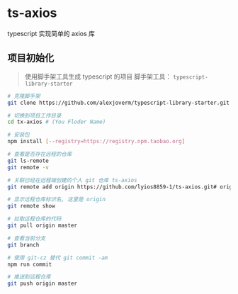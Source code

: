 # ts-axios

typescript 实现简单的 axios 库

## 项目初始化

> 使用脚手架工具生成 typescript 的项目
> 脚手架工具： `typescript-library-starter`

```bash
# 克隆脚手架
git clone https://github.com/alexjoverm/typescript-library-starter.git tx-axios # (You Floder Name)

# 切换到项目工作目录
cd tx-axios # (You Floder Name)

# 安装包
npm install [--registry=https://registry.npm.taobao.org]

# 查看是否存在远程的仓库
git ls-remote
git remote -v

# 关联已经在远程端创建的个人 git 仓库 ts-axios
git remote add origin https://github.com/lyios8859-1/ts-axios.git# origin 任意，最好是 origin 表示远程端仓库名

# 显示远程仓库标识名, 这里是 origin
git remote show

# 拉取远程仓库的代码
git pull origin master

# 查看当前分支
git branch

# 使用 git-cz 替代 git commit -am
npm run commit

# 推送到远程仓库
git push origin master

```
